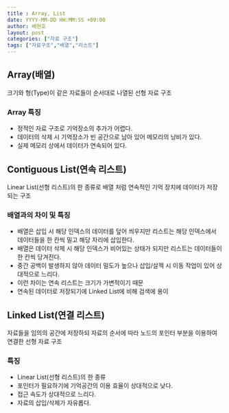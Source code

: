 ```yaml
---
title : Array, List
date: YYYY-MM-DD HH:MM:SS +09:00
author: 배현호
layout: post
categories: ["자료 구조"]
tags: ["자료구조","배열","리스트"]
---
```


## Array(배열)
크기와 형(Type)이 같은 자료들이 순서대로 나열된 선형 자료 구조

### Array 특징
- 정적인 자료 구조로 기억장소의 추가가 어렵다.
- 데이터의 삭제 시 기억장소가 빈 공간으로 남아 있어 메모리의 낭비가 있다.
- 실제 메모리 상에서 데이터가 연속되어 있다.

## Contiguous List(연속 리스트)
Linear List(선형 리스트)의 한 종류로 배열 처럼 연속적인 기억 장치에 데이터가 저장되는 구조

### 배열과의 차이 및 특징
- 배열은 삽입 시 해당 인덱스의 데이터를 덮어 씌우지만 리스트는 해당 인덱스에서 데이터들을 한 칸씩 밀고 해당 자리에 삽입한다.
- 배열은 데이터 삭제 시 해당 인덱스가 비어있는 상태가 되지만 리스트는 데이터들이 한 칸씩 당겨진다.
- 중간 공백이 발생하지 않아 데이터 밀도가 높으나 삽입/살젝 시 이동 작업이 있어 상대적으로 느리다.
- 이런 차이는 연속 리스트는 크기가 가변적이기 때문
- 연속된 데이터로 저장되기에 Linked List에 비해 검색에 용이

## Linked List(연결 리스트)
자료들을 임의의 공간에 저장하되 자료의 순서에 따라 노드의 포인터 부분을 이용하여 연결한 선형 자료 구조

### 특징
- Linear List(선형 리스트)의 한 종류
- 포인터가 필요하기에 기억공간의 이용 효율이 상대적으로 낮다.
- 접근 속도가 상대적으로 느리다.
- 자료의 삽입/삭제가 자유롭다.